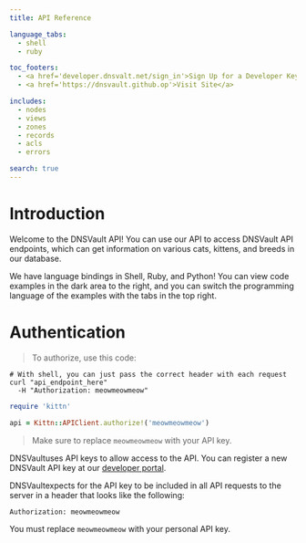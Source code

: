 ```yaml
---
title: API Reference

language_tabs:
  - shell
  - ruby

toc_footers:
  - <a href='developer.dnsvalt.net/sign_in'>Sign Up for a Developer Key</a>
  - <a href='https://dnsvault.github.op'>Visit Site</a>

includes:
  - nodes
  - views
  - zones
  - records
  - acls
  - errors

search: true
---
```


# Introduction

Welcome to the DNSVault API! You can use our API to access DNSVault API endpoints, which can get information on various cats, kittens, and breeds in our database.

We have language bindings in Shell, Ruby, and Python! You can view code examples in the dark area to the right, and you can switch the programming language of the examples with the tabs in the top right.


# Authentication

> To authorize, use this code:


```shell
# With shell, you can just pass the correct header with each request
curl "api_endpoint_here"
  -H "Authorization: meowmeowmeow"
```


```ruby
require 'kittn'

api = Kittn::APIClient.authorize!('meowmeowmeow')
```

> Make sure to replace `meowmeowmeow` with your API key.

DNSVaultuses API keys to allow access to the API. You can register a new DNSVault API key at our [developer portal](http://example.com/developers).

DNSVaultexpects for the API key to be included in all API requests to the server in a header that looks like the following:

`Authorization: meowmeowmeow`

<aside class="notice">
You must replace <code>meowmeowmeow</code> with your personal API key.
</aside>



